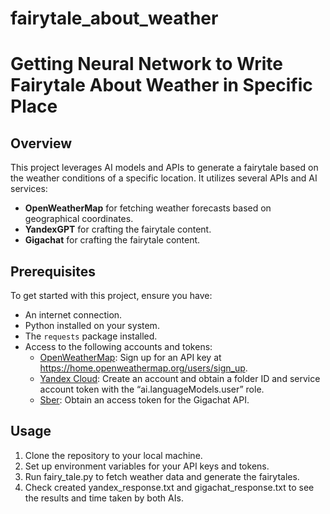 # fairytale_about_weather
# Getting Neural Network to Write Fairytale About Weather in Specific Place

## Overview

This project leverages AI models and APIs to generate a fairytale based on the weather conditions of a specific location. It utilizes several APIs and AI services:
- **OpenWeatherMap** for fetching weather forecasts based on geographical coordinates.
- **YandexGPT** for crafting the fairytale content.
- **Gigachat** for crafting the fairytale content.

## Prerequisites

To get started with this project, ensure you have:
- An internet connection.
- Python installed on your system.
- The `requests` package installed.
- Access to the following accounts and tokens:
  - [OpenWeatherMap](https://openweathermap.org/api): Sign up for an API key at https://home.openweathermap.org/users/sign_up.
  - [Yandex Cloud](https://yandex.cloud/ru/docs/foundation-models/concepts/yandexgpt/): Create an account and obtain a folder ID and service account token with the “ai.languageModels.user” role.
  - [Sber](https://developers.sber.ru/docs/ru/gigachat/api/overview): Obtain an access token for the Gigachat API.


## Usage

1. Clone the repository to your local machine.
2. Set up environment variables for your API keys and tokens.
3. Run fairy_tale.py to fetch weather data and generate the fairytales.
4. Check created yandex_response.txt and gigachat_response.txt to see the results and time taken by both AIs.

